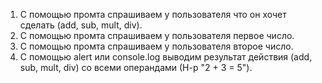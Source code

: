 
1) C помощью промта спрашиваем у пользователя что он хочет сделать (add, sub, mult, div).
2) C помощью промта спрашиваем у пользователя первое число. 
3) C помощью промта спрашиваем у пользователя второе число. 
4) C помощью alert или console.log выводим результат действия (add, sub, mult, div) со всеми операндами (Н-р "2 + 3 = 5").
